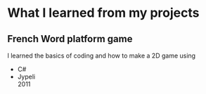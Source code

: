 # What I learned from my projects


## French Word platform game
I learned the basics of coding and how to make a 2D game using

- C#
- Jypeli 
\
2011